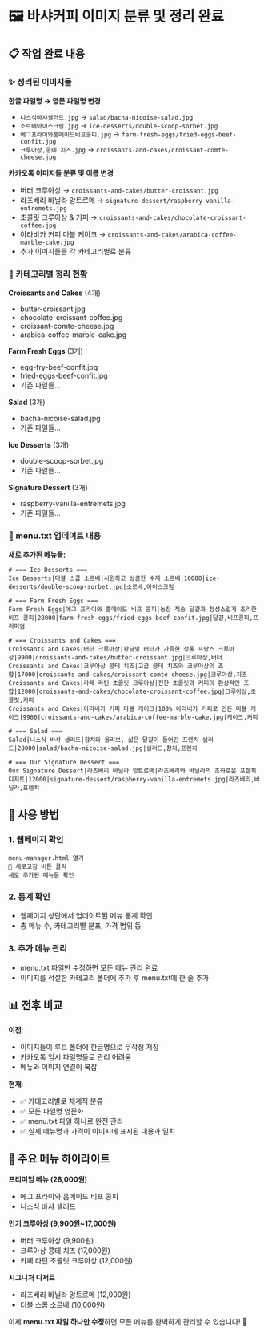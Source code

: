 # 🖼️ 바샤커피 이미지 분류 및 정리 완료

## 📋 작업 완료 내용

### ✨ 정리된 이미지들

**한글 파일명 → 영문 파일명 변경**
- `니스식바샤샐러드.jpg` → `salad/bacha-nicoise-salad.jpg`
- `소르베아이스크림.jpg` → `ice-desserts/double-scoop-sorbet.jpg`
- `에그프라이와홈메이드비프콩피.jpg` → `farm-fresh-eggs/fried-eggs-beef-confit.jpg`
- `크루아상,콩테 치즈.jpg` → `croissants-and-cakes/croissant-comte-cheese.jpg`

**카카오톡 이미지들 분류 및 이름 변경**
- 버터 크루아상 → `croissants-and-cakes/butter-croissant.jpg`
- 라즈베리 바닐라 앙트르메 → `signature-dessert/raspberry-vanilla-entremets.jpg`
- 초콜릿 크루아상 & 커피 → `croissants-and-cakes/chocolate-croissant-coffee.jpg`
- 아라비카 커피 마블 케이크 → `croissants-and-cakes/arabica-coffee-marble-cake.jpg`
- 추가 이미지들을 각 카테고리별로 분류

### 📁 카테고리별 정리 현황

**Croissants and Cakes** (4개)
- butter-croissant.jpg
- chocolate-croissant-coffee.jpg
- croissant-comte-cheese.jpg
- arabica-coffee-marble-cake.jpg

**Farm Fresh Eggs** (3개)
- egg-fry-beef-confit.jpg
- fried-eggs-beef-confit.jpg
- 기존 파일들...

**Salad** (3개)
- bacha-nicoise-salad.jpg
- 기존 파일들...

**Ice Desserts** (3개)
- double-scoop-sorbet.jpg
- 기존 파일들...

**Signature Dessert** (3개)
- raspberry-vanilla-entremets.jpg
- 기존 파일들...

### 📝 menu.txt 업데이트 내용

**새로 추가된 메뉴들:**

```
# === Ice Desserts ===
Ice Desserts|더블 스쿱 소르베|시원하고 상큼한 수제 소르베|10000|ice-desserts/double-scoop-sorbet.jpg|소르베,아이스크림

# === Farm Fresh Eggs ===
Farm Fresh Eggs|에그 프라이와 홈메이드 비프 콩피|농장 직송 달걀과 정성스럽게 조리한 비프 콩피|28000|farm-fresh-eggs/fried-eggs-beef-confit.jpg|달걀,비프콩피,프리미엄

# === Croissants and Cakes ===
Croissants and Cakes|버터 크루아상|황금빛 버터가 가득한 정통 프랑스 크루아상|9900|croissants-and-cakes/butter-croissant.jpg|크루아상,버터
Croissants and Cakes|크루아상 콩테 치즈|고급 콩테 치즈와 크루아상의 조합|17000|croissants-and-cakes/croissant-comte-cheese.jpg|크루아상,치즈
Croissants and Cakes|카페 라틴 초콜릿 크루아상|진한 초콜릿과 커피의 환상적인 조합|12000|croissants-and-cakes/chocolate-croissant-coffee.jpg|크루아상,초콜릿,커피
Croissants and Cakes|아라비카 커피 마블 케이크|100% 아라비카 커피로 만든 마블 케이크|9900|croissants-and-cakes/arabica-coffee-marble-cake.jpg|케이크,커피

# === Salad ===
Salad|니스식 바샤 샐러드|참치와 올리브, 삶은 달걀이 들어간 프렌치 샐러드|28000|salad/bacha-nicoise-salad.jpg|샐러드,참치,프렌치

# === Our Signature Dessert ===
Our Signature Dessert|라즈베리 바닐라 앙트르메|라즈베리와 바닐라의 조화로운 프렌치 디저트|12000|signature-dessert/raspberry-vanilla-entremets.jpg|라즈베리,바닐라,프렌치
```

## 🚀 사용 방법

### 1. 웹페이지 확인
```
menu-manager.html 열기
🔄 새로고침 버튼 클릭
새로 추가된 메뉴들 확인
```

### 2. 통계 확인
- 웹페이지 상단에서 업데이트된 메뉴 통계 확인
- 총 메뉴 수, 카테고리별 분포, 가격 범위 등

### 3. 추가 메뉴 관리
- menu.txt 파일만 수정하면 모든 메뉴 관리 완료
- 이미지를 적절한 카테고리 폴더에 추가 후 menu.txt에 한 줄 추가

## 📊 전후 비교

**이전**: 
- 이미지들이 루트 폴더에 한글명으로 무작정 저장
- 카카오톡 임시 파일명들로 관리 어려움
- 메뉴와 이미지 연결이 복잡

**현재**:
- ✅ 카테고리별로 체계적 분류
- ✅ 모든 파일명 영문화
- ✅ menu.txt 파일 하나로 완전 관리
- ✅ 실제 메뉴명과 가격이 이미지에 표시된 내용과 일치

## 🎯 주요 메뉴 하이라이트

**프리미엄 메뉴 (28,000원)**
- 에그 프라이와 홈메이드 비프 콩피
- 니스식 바샤 샐러드

**인기 크루아상 (9,900원~17,000원)**  
- 버터 크루아상 (9,900원)
- 크루아상 콩테 치즈 (17,000원)
- 카페 라틴 초콜릿 크루아상 (12,000원)

**시그니처 디저트**
- 라즈베리 바닐라 앙트르메 (12,000원)
- 더블 스쿱 소르베 (10,000원)

이제 **menu.txt 파일 하나만 수정**하면 모든 메뉴를 완벽하게 관리할 수 있습니다! 🎉